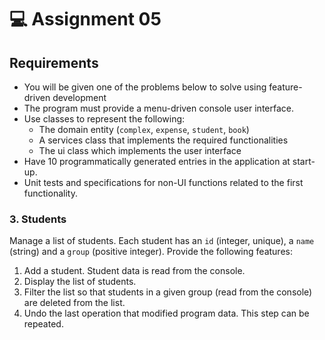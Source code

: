 # 💻 Assignment 05
## Requirements

- You will be given one of the problems below to solve using feature-driven development
- The program must provide a menu-driven console user interface.
- Use classes to represent the following:
    - The domain entity (`complex`,  `expense`,  `student`, `book`)
    - A services class that implements the required functionalities
    - The ui class which implements the user interface
- Have 10 programmatically generated entries in the application at start-up.
- Unit tests and specifications for non-UI functions related to the first functionality.

### 3. Students
Manage a list of students. Each student has an `id` (integer, unique), a `name` (string) and a `group` (positive integer). Provide the following features:
1. Add a student. Student data is read from the console.
2. Display the list of students.
3. Filter the list so that students in a given group (read from the console) are deleted from the list.
4. Undo the last operation that modified program data. This step can be repeated.